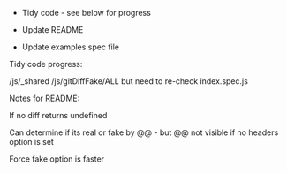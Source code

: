 * Tidy code - see below for progress

* Update README

* Update examples spec file



Tidy code progress:

/js/_shared
/js/gitDiffFake/ALL but need to re-check index.spec.js



Notes for README:

If no diff returns undefined

Can determine if its real or fake by @@ - but @@ not visible if no headers option is set

Force fake option is faster
